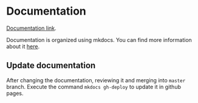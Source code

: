 # Documentation

[Documentation link](https://unisinos-ppgca.github.io/docs/).

Documentation is organized using mkdocs. You can find more information about it
[here](https://www.mkdocs.org/).

## Update documentation

After changing the documentation, reviewing it and merging into `master` branch.
Execute the command `mkdocs gh-deploy` to update it in github pages.
